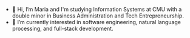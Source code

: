 - 👋 Hi, I’m Maria and I'm studying Information Systems at CMU with a double minor in Business Administration and Tech Entrepreneurship.
- 🌱 I’m currently interested in software engineering, natural language processing, and full-stack development.

<!--
**Maria-Aidarus/Maria-Aidarus** is a ✨ _special_ ✨ repository because its `README.md` (this file) appears on your GitHub profile.

Here are some ideas to get you started:

- 🔭 I’m currently working on ...
- 🌱 I’m currently learning ...
- 👯 I’m looking to collaborate on ...
- 🤔 I’m looking for help with ...
- 💬 Ask me about ...
- 📫 How to reach me: ...
- 😄 Pronouns: ...
- ⚡ Fun fact: ...
-->
